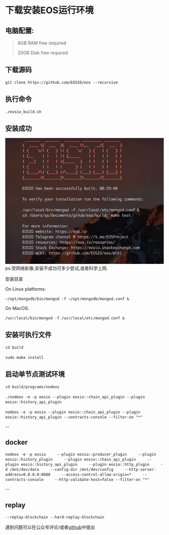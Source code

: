 # 下载安装EOS运行环境

## 电脑配置:

>8GB RAM free required
>
>20GB Disk free required

## 下载源码
```
git clone https://github.com/EOSIO/eos --recursive
```
## 执行命令
```
./eosio_build.sh
```
## 安装成功

![](./success.png)
ps:受网络影像,安装不成功可多少尝试,或者科学上网.

安装目录

On Linux platforms:

```
~/opt/mongodb/bin/mongod -f ~/opt/mongodb/mongod.conf &
```
On MacOS:

```
/usr/local/bin/mongod -f /usr/local/etc/mongod.conf &
```

## 安装可执行文件
```	
cd build

sudo make install
```

## 启动单节点测试环境
```
cd build/programs/nodeos

./nodeos -e -p eosio --plugin eosio::chain_api_plugin --plugin eosio::history_api_plugin 

nodeos -e -p eosio --plugin eosio::chain_api_plugin --plugin eosio::history_api_plugin --contracts-console --filter-on "*"
```

--

## docker 
```
nodeos -e -p eosio     --plugin eosio::producer_plugin     --plugin eosio::history_plugin     --plugin eosio::chain_api_plugin     --plugin eosio::history_api_plugin     --plugin eosio::http_plugin     -d /mnt/dev/data     --config-dir /mnt/dev/config     --http-server-address=0.0.0.0:8888     --access-control-allow-origin=*     --contracts-console     --http-validate-host=false --filter-on "*"
```
-- 

## replay
```
--replay-blockchain --hard-replay-blockchain
```

遇到问题可以在公众号评论/或者[github](https://github.com/qs-lll/EosGuide)中提出
